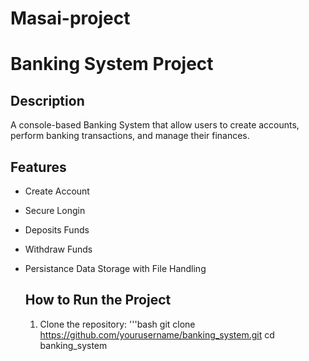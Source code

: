 # Masai-project

# Banking System Project

## Description
A console-based Banking System that allow users to create accounts, perform banking transactions, and manage their finances.

## Features
- Create Account
- Secure Longin
- Deposits Funds
- Withdraw Funds
- Persistance Data Storage with File Handling

  ## How to Run the Project
  1. Clone the repository:
     '''bash
     git clone https://github.com/yourusername/banking_system.git
     cd banking_system

